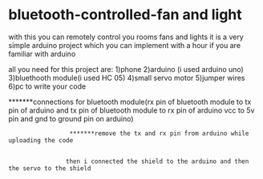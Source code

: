 # bluetooth-controlled-fan and light
with this you can remotely control you rooms fans and lights 
it is a very simple arduino project which you can implement with a hour if you are familiar with arduino 

all you need for this project are:
1)phone
2)arduino (i used arduino uno)
3)bluethooth module(i used HC 05)
4)small servo motor
5)jumper wires
6)pc to write your code

*******connections
for bluetooth module(rx pin of bluetooth module to tx pin of arduino and tx pin of bluetooth module to rx pin of arduino
                     vcc to 5v pin and gnd to ground pin on arduino)
                     
                     
                     
                     *******remove the tx and rx pin from arduino while uploading the code 
                     
                    
                    then i connected the shield to the arduino and then the servo to the shield
                     

